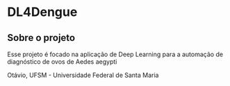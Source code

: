 # DL4Dengue

## Sobre o projeto

Esse projeto é focado na aplicação de Deep Learning para a automação de diagnóstico de ovos de Aedes aegypti


Otávio, UFSM - Universidade Federal de Santa Maria